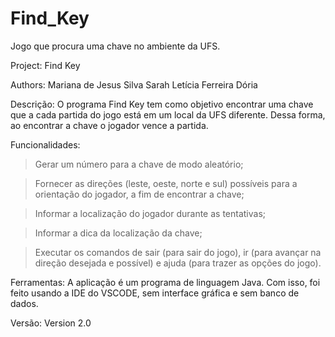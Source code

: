# Find_Key
Jogo que procura uma chave no ambiente da UFS.


Project: Find Key

Authors: Mariana de Jesus Silva
         Sarah Letícia Ferreira Dória

Descrição:
   O programa Find Key tem como objetivo encontrar uma chave 
que a cada partida do jogo está em um local da UFS diferente.
Dessa forma, ao encontrar a chave o jogador vence a partida.


Funcionalidades:
   > Gerar um número para a chave de modo aleatório;

   > Fornecer as direções (leste, oeste, norte e sul) possíveis 
   para a orientação do jogador, a fim de encontrar a chave;

   > Informar a localização do jogador durante as tentativas;
   
   > Informar a dica da localização da chave;

   > Executar os comandos de sair (para sair do jogo), ir <direcao> 
   (para avançar na direção desejada e possível) e ajuda (para trazer as opções do jogo).


Ferramentas:
   A aplicação é um programa de linguagem Java. Com isso, foi 
feito usando a IDE do VSCODE, sem interface gráfica e sem banco de dados.


Versão:
   Version 2.0
